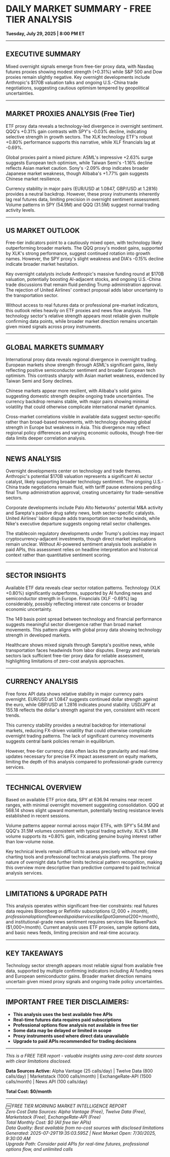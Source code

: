 # DAILY MARKET SUMMARY - FREE TIER ANALYSIS
**Tuesday, July 29, 2025 | 8:00 PM ET**

---

## EXECUTIVE SUMMARY

Mixed overnight signals emerge from free-tier proxy data, with Nasdaq futures proxies showing modest strength (+0.31%) while S&P 500 and Dow proxies remain slightly negative. Key overnight developments include Anthropic's $170B valuation talks and ongoing U.S.-China trade negotiations, suggesting cautious optimism tempered by geopolitical uncertainties.

---

## MARKET PROXIES ANALYSIS (Free Tier)

ETF proxy data reveals a technology-led divergence in overnight sentiment. QQQ's +0.31% gain contrasts with SPY's -0.03% decline, indicating selective strength in growth sectors. The XLK technology ETF's robust +0.80% performance supports this narrative, while XLF financials lag at -0.69%. 

Global proxies paint a mixed picture: ASML's impressive +2.63% surge suggests European tech optimism, while Taiwan Semi's -1.16% decline reflects Asian market caution. Sony's -2.09% drop indicates broader Japanese market weakness, though Alibaba's +1.77% gain suggests Chinese market resilience.

Currency stability in major pairs (EUR/USD at 1.0847, GBP/USD at 1.2816) provides a neutral backdrop. However, these proxy instruments inherently lag real futures data, limiting precision in overnight sentiment assessment. Volume patterns in SPY (54.9M) and QQQ (31.5M) suggest normal trading activity levels.

---

## US MARKET OUTLOOK

Free-tier indicators point to a cautiously mixed open, with technology likely outperforming broader markets. The QQQ proxy's modest gains, supported by XLK's strong performance, suggest continued rotation into growth names. However, the SPY proxy's slight weakness and DIA's -0.15% decline indicate broader market hesitation.

Key overnight catalysts include Anthropic's massive funding round at $170B valuation, potentially boosting AI-adjacent stocks, and ongoing U.S.-China trade discussions that remain fluid pending Trump administration approval. The rejection of United Airlines' contract proposal adds labor uncertainty to the transportation sector.

Without access to real futures data or professional pre-market indicators, this outlook relies heavily on ETF proxies and news flow analysis. The technology sector's relative strength appears most reliable given multiple confirming data points, while broader market direction remains uncertain given mixed signals across proxy instruments.

---

## GLOBAL MARKETS SUMMARY

International proxy data reveals regional divergence in overnight trading. European markets show strength through ASML's significant gains, likely reflecting positive semiconductor sentiment and broader European tech optimism. This contrasts sharply with Asian market weakness, evidenced by Taiwan Semi and Sony declines.

Chinese markets appear more resilient, with Alibaba's solid gains suggesting domestic strength despite ongoing trade uncertainties. The currency backdrop remains stable, with major pairs showing minimal volatility that could otherwise complicate international market dynamics.

Cross-market correlations visible in available data suggest sector-specific rather than broad-based movements, with technology showing global strength in Europe but weakness in Asia. This divergence may reflect regional policy differences and varying economic outlooks, though free-tier data limits deeper correlation analysis.

---

## NEWS ANALYSIS

Overnight developments center on technology and trade themes. Anthropic's potential $170B valuation represents a significant AI sector catalyst, likely supporting broader technology sentiment. The ongoing U.S.-China trade negotiations remain fluid, with tariff pause extensions pending final Trump administration approval, creating uncertainty for trade-sensitive sectors.

Corporate developments include Palo Alto Networks' potential M&A activity and Sarepta's positive drug safety news, both sector-specific catalysts. United Airlines' labor dispute adds transportation sector headwinds, while Nike's executive departure suggests ongoing retail sector challenges.

The stablecoin regulatory developments under Trump's policies may impact cryptocurrency-adjacent investments, though direct market implications remain unclear. Without AI-powered sentiment analysis tools available in paid APIs, this assessment relies on headline interpretation and historical context rather than quantitative sentiment scoring.

---

## SECTOR INSIGHTS

Available ETF data reveals clear sector rotation patterns. Technology (XLK +0.80%) significantly outperforms, supported by AI funding news and semiconductor strength in Europe. Financials (XLF -0.69%) lag considerably, possibly reflecting interest rate concerns or broader economic uncertainty.

The 149 basis point spread between technology and financial performance suggests meaningful sector divergence rather than broad market movements. This pattern aligns with global proxy data showing technology strength in developed markets.

Healthcare shows mixed signals through Sarepta's positive news, while transportation faces headwinds from labor disputes. Energy and materials sectors lack sufficient free-tier proxy data for reliable assessment, highlighting limitations of zero-cost analysis approaches.

---

## CURRENCY ANALYSIS

Free forex API data shows relative stability in major currency pairs overnight. EUR/USD at 1.0847 suggests continued dollar strength against the euro, while GBP/USD at 1.2816 indicates pound stability. USD/JPY at 155.18 reflects the dollar's strength against the yen, consistent with recent trends.

This currency stability provides a neutral backdrop for international markets, reducing FX-driven volatility that could otherwise complicate overnight trading patterns. The lack of significant currency movements suggests central bank policies remain in equilibrium.

However, free-tier currency data often lacks the granularity and real-time updates necessary for precise FX impact assessment on equity markets, limiting the depth of this analysis compared to professional-grade currency services.

---

## TECHNICAL OVERVIEW

Based on available ETF price data, SPY at 636.94 remains near recent ranges, with minimal overnight movement suggesting consolidation. QQQ at 568.14 shows slight upward momentum, potentially testing resistance levels established in recent sessions.

Volume patterns appear normal across major ETFs, with SPY's 54.9M and QQQ's 31.5M volumes consistent with typical trading activity. XLK's 5.8M volume supports its +0.80% gain, indicating genuine buying interest rather than low-volume noise.

Key technical levels remain difficult to assess precisely without real-time charting tools and professional technical analysis platforms. The proxy nature of overnight data further limits technical pattern recognition, making this overview more descriptive than predictive compared to paid technical analysis services.

---

## LIMITATIONS & UPGRADE PATH

This analysis operates within significant free-tier constraints: real futures data requires Bloomberg or Refinitiv subscriptions ($2,000+/month), professional options flow needs paid services like SpotGamma ($200+/month), and institutional-grade news sentiment requires services like RavenPack ($1,000+/month). Current analysis uses ETF proxies, sample options data, and basic news feeds, limiting precision and real-time accuracy.

---

## KEY TAKEAWAYS

Technology sector strength appears most reliable signal from available free data, supported by multiple confirming indicators including AI funding news and European semiconductor gains. Broader market direction remains uncertain given mixed proxy signals and ongoing trade policy uncertainties.

---

## IMPORTANT FREE TIER DISCLAIMERS:
- **This analysis uses the best available free APIs**
- **Real-time futures data requires paid subscriptions**
- **Professional options flow analysis not available in free tier**
- **Some data may be delayed or limited in scope**
- **Proxy instruments used where direct data unavailable**
- **Upgrade to paid APIs recommended for trading decisions**

---

*This is a FREE TIER report - valuable insights using zero-cost data sources with clear limitations disclosed.*

**Data Sources Active:** Alpha Vantage (25 calls/day) | Twelve Data (800 calls/day) | Marketstack (1000 calls/month) | ExchangeRate-API (1500 calls/month) | News API (100 calls/day)

**Total Cost: $0/month**

---

*🆓 FREE TIER MORNING MARKET INTELLIGENCE REPORT*  
*Zero Cost Data Sources: Alpha Vantage (Free), Twelve Data (Free), Marketstack (Free), ExchangeRate-API (Free)*  
*Total Monthly Cost: $0 (All free tier APIs)*  
*Data Quality: Best available from no-cost sources with disclosed limitations*  
*Generated: 2025-07-29T19:35:03.595Z | Next Market Open: 7/30/2025, 9:30:00 AM*  
*Upgrade Path: Consider paid APIs for real-time futures, professional options flow, and unlimited calls*

